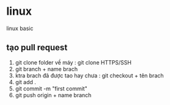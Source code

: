 # linux
linux basic
## tạo pull request
1. git clone folder về máy : git clone HTTPS/SSH
2. git branch + name brach
3. ktra brach đã được tao hay chưa : git checkout + tên brach
4. git add .
5. git commit -m "first commit"
6. git push origin + name branch
